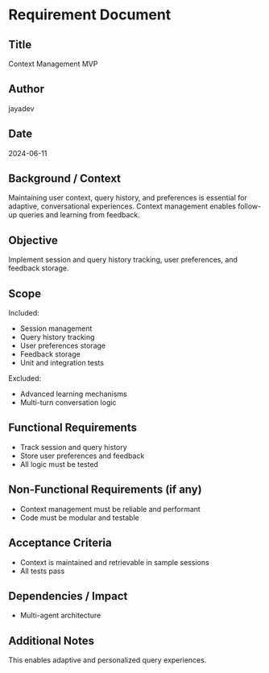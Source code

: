 # Requirement Document

## Title

Context Management MVP

## Author

jayadev

## Date

2024-06-11

## Background / Context

Maintaining user context, query history, and preferences is essential for adaptive, conversational experiences. Context management enables follow-up queries and learning from feedback.

## Objective

Implement session and query history tracking, user preferences, and feedback storage.

## Scope

Included:
- Session management
- Query history tracking
- User preferences storage
- Feedback storage
- Unit and integration tests

Excluded:
- Advanced learning mechanisms
- Multi-turn conversation logic

## Functional Requirements

- Track session and query history
- Store user preferences and feedback
- All logic must be tested

## Non-Functional Requirements (if any)

- Context management must be reliable and performant
- Code must be modular and testable

## Acceptance Criteria

- Context is maintained and retrievable in sample sessions
- All tests pass

## Dependencies / Impact

- Multi-agent architecture

## Additional Notes

This enables adaptive and personalized query experiences. 
